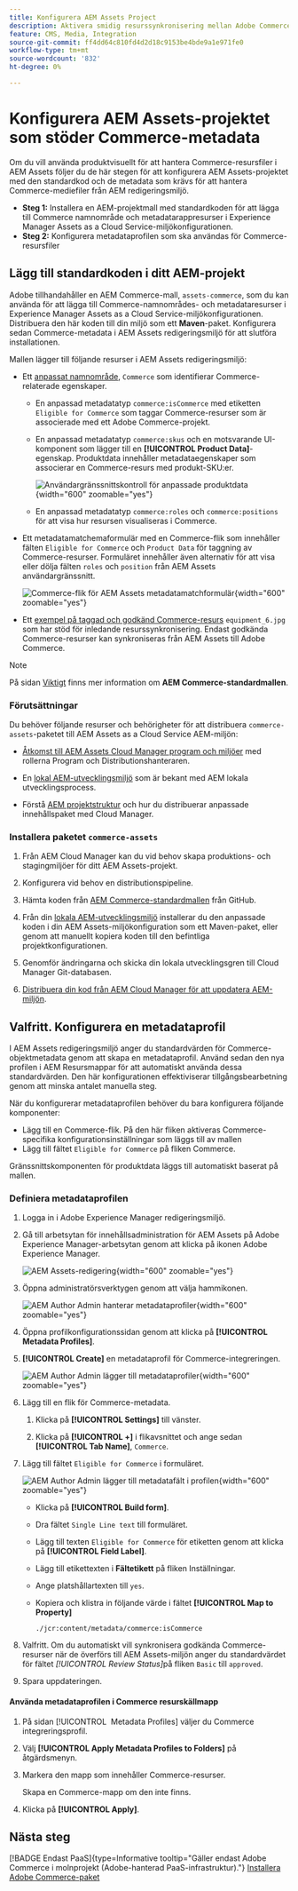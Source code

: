 ```yaml
---
title: Konfigurera AEM Assets Project
description: Aktivera smidig resurssynkronisering mellan Adobe Commerce och AEM Assets genom att lägga till de metadata som krävs för produktvisuell integrering.
feature: CMS, Media, Integration
source-git-commit: ff4dd64c810fd4d2d18c9153be4bde9a1e971fe0
workflow-type: tm+mt
source-wordcount: '832'
ht-degree: 0%

---
```



# Konfigurera AEM Assets-projektet som stöder Commerce-metadata

Om du vill använda produktvisuellt för att hantera Commerce-resursfiler i AEM Assets följer du de här stegen för att konfigurera AEM Assets-projektet med den standardkod och de metadata som krävs för att hantera Commerce-mediefiler från AEM redigeringsmiljö.

* **Steg 1:** Installera en AEM-projektmall med standardkoden för att lägga till Commerce namnområde och metadatarappresurser i Experience Manager Assets as a Cloud Service-miljökonfigurationen.
* **Steg 2:** Konfigurera metadataprofilen som ska användas för Commerce-resursfiler

## Lägg till standardkoden i ditt AEM-projekt

Adobe tillhandahåller en AEM Commerce-mall, `assets-commerce`, som du kan använda för att lägga till Commerce-namnområdes- och metadataresurser i Experience Manager Assets as a Cloud Service-miljökonfigurationen. Distribuera den här koden till din miljö som ett **Maven**-paket. Konfigurera sedan Commerce-metadata i AEM Assets redigeringsmiljö för att slutföra installationen.

Mallen lägger till följande resurser i AEM Assets redigeringsmiljö:

* Ett [anpassat namnområde](https://github.com/ankumalh/assets-commerce/blob/main/ui.config/jcr_root/apps/commerce/config/org.apache.sling.jcr.repoinit.RepositoryInitializer~commerce-namespaces.cfg.json), `Commerce` som identifierar Commerce-relaterade egenskaper.

   * En anpassad metadatatyp `commerce:isCommerce` med etiketten `Eligible for Commerce` som taggar Commerce-resurser som är associerade med ett Adobe Commerce-projekt.

   * En anpassad metadatatyp `commerce:skus` och en motsvarande UI-komponent som lägger till en **[!UICONTROL Product Data]**-egenskap. Produktdata innehåller metadataegenskaper som associerar en Commerce-resurs med produkt-SKU:er.

     ![Användargränssnittskontroll för anpassade produktdata](../assets/aem-commerce-sku-metadata-fields-from-template.png){width="600" zoomable="yes"}

   * En anpassad metadatatyp `commerce:roles` och `commerce:positions` för att visa hur resursen visualiseras i Commerce.

* Ett metadatamatchemaformulär med en Commerce-flik som innehåller fälten `Eligible for Commerce` och `Product Data` för taggning av Commerce-resurser. Formuläret innehåller även alternativ för att visa eller dölja fälten `roles` och `position` från AEM Assets användargränssnitt.

  ![Commerce-flik för AEM Assets metadatamatchformulär](../assets/assets-configure-metadata-schema-form-editor.png){width="600" zoomable="yes"}

* Ett [exempel på taggad och godkänd Commerce-resurs](https://github.com/ankumalh/assets-commerce/blob/main/ui.content/src/main/content/jcr_root/content/dam/wknd/en/activities/hiking/equipment_6.jpg/.content.xml) `equipment_6.jpg` som har stöd för inledande resurssynkronisering. Endast godkända Commerce-resurser kan synkroniseras från AEM Assets till Adobe Commerce.

>[!NOTE]
>
> På sidan [Viktigt](https://github.com/ankumalh/assets-commerce) finns mer information om **AEM Commerce-standardmallen**.

### Förutsättningar

Du behöver följande resurser och behörigheter för att distribuera `commerce-assets`-paketet till AEM Assets as a Cloud Service AEM-miljön:

* [Åtkomst till AEM Assets Cloud Manager program och miljöer](https://experienceleague.adobe.com/sv/docs/experience-manager-cloud-service/content/onboarding/journey/cloud-manager#access-sysadmin-bo) med rollerna Program och Distributionshanteraren.

* En [lokal AEM-utvecklingsmiljö](https://experienceleague.adobe.com/sv/docs/experience-manager-learn/cloud-service/local-development-environment-set-up/overview) som är bekant med AEM lokala utvecklingsprocess.

* Förstå [AEM projektstruktur](https://experienceleague.adobe.com/sv/docs/experience-manager-cloud-service/content/implementing/developing/aem-project-content-package-structure) och hur du distribuerar anpassade innehållspaket med Cloud Manager.

### Installera paketet `commerce-assets`

1. Från AEM Cloud Manager kan du vid behov skapa produktions- och stagingmiljöer för ditt AEM Assets-projekt.

1. Konfigurera vid behov en distributionspipeline.

1. Hämta koden från [AEM Commerce-standardmallen](https://github.com/ankumalh/assets-commerce) från GitHub.

1. Från din [lokala AEM-utvecklingsmiljö](https://experienceleague.adobe.com/sv/docs/experience-manager-learn/cloud-service/local-development-environment-set-up/overview) installerar du den anpassade koden i din AEM Assets-miljökonfiguration som ett Maven-paket, eller genom att manuellt kopiera koden till den befintliga projektkonfigurationen.

1. Genomför ändringarna och skicka din lokala utvecklingsgren till Cloud Manager Git-databasen.

1. [Distribuera din kod från AEM Cloud Manager för att uppdatera AEM-miljön](https://experienceleague.adobe.com/sv/docs/experience-manager-cloud-service/content/implementing/using-cloud-manager/deploy-code#deploying-code-with-cloud-manager).

## Valfritt. Konfigurera en metadataprofil

I AEM Assets redigeringsmiljö anger du standardvärden för Commerce-objektmetadata genom att skapa en metadataprofil. Använd sedan den nya profilen i AEM Resursmappar för att automatiskt använda dessa standardvärden. Den här konfigurationen effektiviserar tillgångsbearbetning genom att minska antalet manuella steg.

När du konfigurerar metadataprofilen behöver du bara konfigurera följande komponenter:

* Lägg till en Commerce-flik. På den här fliken aktiveras Commerce-specifika konfigurationsinställningar som läggs till av mallen
* Lägg till fältet `Eligible for Commerce` på fliken Commerce.

Gränssnittskomponenten för produktdata läggs till automatiskt baserat på mallen.

### Definiera metadataprofilen

1. Logga in i Adobe Experience Manager redigeringsmiljö.

1. Gå till arbetsytan för innehållsadministration för AEM Assets på Adobe Experience Manager-arbetsytan genom att klicka på ikonen Adobe Experience Manager.

   ![AEM Assets-redigering](../assets/aem-assets-authoring.png){width="600" zoomable="yes"}

1. Öppna administratörsverktygen genom att välja hammikonen.

   ![AEM Author Admin hanterar metadataprofiler](../assets/aem-manage-metadata-profiles.png){width="600" zoomable="yes"}

1. Öppna profilkonfigurationssidan genom att klicka på **[!UICONTROL Metadata Profiles]**.

1. **[!UICONTROL Create]** en metadataprofil för Commerce-integreringen.

   ![AEM Author Admin lägger till metadataprofiler](../assets/aem-create-metadata-profile.png){width="600" zoomable="yes"}

1. Lägg till en flik för Commerce-metadata.

   1. Klicka på **[!UICONTROL Settings]** till vänster.

   1. Klicka på **[!UICONTROL +]** i flikavsnittet och ange sedan **[!UICONTROL Tab Name]**, `Commerce`.

1. Lägg till fältet `Eligible for Commerce` i formuläret.

   ![AEM Author Admin lägger till metadatafält i profilen](../assets/aem-edit-metadata-profile-fields.png){width="600" zoomable="yes"}

   * Klicka på **[!UICONTROL Build form]**.

   * Dra fältet `Single Line text` till formuläret.

   * Lägg till texten `Eligible for Commerce` för etiketten genom att klicka på **[!UICONTROL Field Label]**.

   * Lägg till etikettexten i **Fältetikett** på fliken Inställningar.

   * Ange platshållartexten till `yes`.

   * Kopiera och klistra in följande värde i fältet **[!UICONTROL Map to Property]**

     ```terminal
     ./jcr:content/metadata/commerce:isCommerce
     ```

1. Valfritt. Om du automatiskt vill synkronisera godkända Commerce-resurser när de överförs till AEM Assets-miljön anger du standardvärdet för fältet _[!UICONTROL Review Status]_&#x200B;på fliken `Basic` till `approved`.

1. Spara uppdateringen.

#### Använda metadataprofilen i Commerce resurskällmapp

1. På sidan [!UICONTROL &#x200B; Metadata Profiles] väljer du Commerce integreringsprofil.

1. Välj **[!UICONTROL Apply Metadata Profiles to Folders]** på åtgärdsmenyn.

1. Markera den mapp som innehåller Commerce-resurser.

   Skapa en Commerce-mapp om den inte finns.

1. Klicka på **[!UICONTROL Apply]**.

## Nästa steg

[!BADGE Endast PaaS]{type=Informative tooltip="Gäller endast Adobe Commerce i molnprojekt (Adobe-hanterad PaaS-infrastruktur)."} [Installera Adobe Commerce-paket](configure-commerce.md)
